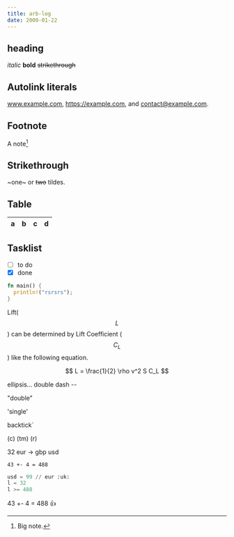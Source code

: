 ```yaml
---
title: arb-log
date: 2000-01-22
---
```


## heading

_italic_ **bold** ~~strikethrough~~

## Autolink literals

www.example.com, https://example.com, and contact@example.com.

## Footnote

A note[^1]

[^1]: Big note.

## Strikethrough

~one~ or ~~two~~ tildes.

## Table

| a   | b   |   c |  d  |
| --- | :-- | --: | :-: |

## Tasklist

- [ ] to do
- [x] done

```rust
fn main() {
  println!("rsrsrs");
}
```

Lift($$L$$) can be determined by Lift Coefficient ($$C_L$$) like the following
equation.

$$
L = \frac{1}{2} \rho v^2 S C_L
$$

ellipsis...
double dash --

"double"

'single'

backtick`

(c) (tm) (r)

32 eur -> gbp usd

`43 +- 4 = 488`

```py
usd = 99 // eur :uk:
l = 32
l >= 488
```

43 +- 4 = 488 :+1:
